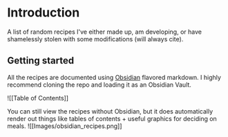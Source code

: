 # Introduction
A list of random recipes I've either made up, am developing, or have shamelessly stolen with some modifications (will always cite).

## Getting started
All the recipes are documented using [Obsidian](https://obsidian.md/) flavored markdown. I highly recommend cloning the repo and loading it as an Obsidian Vault.

![[Table of Contents]]

You can still view the recipes without Obsidian, but it does automatically render out things like tables of contents + useful graphics for deciding on meals. 
![[Images/obsidian_recipes.png]]
